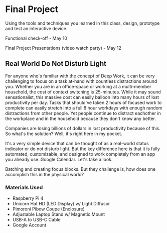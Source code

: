 # Final Project

Using the tools and techniques you learned in this class, design, prototype and test an interactive device.

Functional check-off - May 10
 
Final Project Presentations (video watch party) - May 12



## Real World Do Not Disturb Light

For anyone who's familiar with the concept of Deep Work, it can be very challenging to focus on a task at-hand with countless distractions around you. Whether you are in an office-space or working at a multi-member household, the cost of context switching is 25-minutes. While it may sound sensationalist, this massive cost can easily balloon into many hours of lost productivity per day. Tasks that should've taken 2 hours of focused work to complete can easily stretch into a full 8 hour workdays with enough random distractions from other people. Yet people continue to distract eachother in the workplace and in the household because they don't know any better. 

Companies are losing billions of dollars in lost productivity because of this. So what's the solution? Well, it's right here in my pocket.

It's a very simple device that can be thought of as a real-world status indicator or do not disturb light. But the key difference here is that it is fully automated, customizable, and designed to work completely from an app you already use..Google Calendar. Let's take a look.

Batching and creating focus blocks. But they challenge is, how does one accomplish this in the physical world?


### Materials Used
* Raspberry Pi 4
* Unicorn Hat HD (LED Display) w/ Light Diffusor
* Pimoroni Pibow Coupe (Enclosure)
* Adjustable Laptop Stand w/ Magnetic Mount
* USB-A to USB-C Cable
* Google Account
